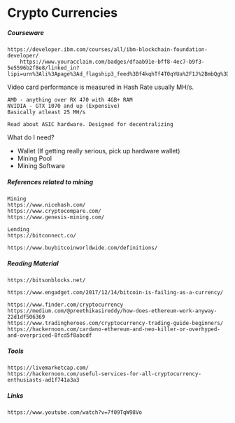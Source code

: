 # Crypto Currencies

##### Courseware

```
https://developer.ibm.com/courses/all/ibm-blockchain-foundation-developer/
    https://www.youracclaim.com/badges/dfaab91e-bff8-4ec7-b9f3-5e5596b2f8e8/linked_in?lipi=urn%3Ali%3Apage%3Ad_flagship3_feed%3Bf4kqhTf4T0qYUa%2F1J%2BmbQg%3D%3D
```

Video card performance is measured in Hash Rate usually MH/s.

```
AMD - anything over RX 470 with 4GB+ RAM
NVIDIA - GTX 1070 and up (Expensive)
Basically atleast 25 MH/s

Read about ASIC hardware. Designed for decentralizing
```

What do I need?

* Wallet \(If getting really serious, pick up hardware wallet\)
* Mining Pool
* Mining Software

##### References related to mining

```
Mining
https://www.nicehash.com/
https://www.cryptocompare.com/
https://www.genesis-mining.com/

Lending
https://bitconnect.co/

https://www.buybitcoinworldwide.com/definitions/
```

##### Reading Material

```
https://bitsonblocks.net/

https://www.engadget.com/2017/12/14/bitcoin-is-failing-as-a-currency/

https://www.finder.com/cryptocurrency
https://medium.com/@preethikasireddy/how-does-ethereum-work-anyway-22d1df506369
https://www.tradingheroes.com/cryptocurrency-trading-guide-beginners/
https://hackernoon.com/cardano-ethereum-and-neo-killer-or-overhyped-and-overpriced-8fcd5f8abcdf
```

##### Tools

```
https://livemarketcap.com/
https://hackernoon.com/useful-services-for-all-cryptocurrency-enthusiasts-ad1f741a3a3
```

##### Links

```
https://www.youtube.com/watch?v=7f09TqW98Vo
```



